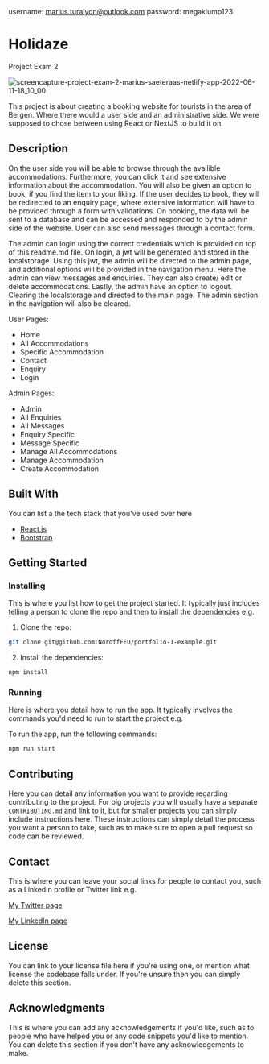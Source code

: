 username: marius.turalyon@outlook.com password: megaklump123

# Holidaze
Project Exam 2

![screencapture-project-exam-2-marius-saeteraas-netlify-app-2022-06-11-18_10_00](https://user-images.githubusercontent.com/71336754/173196116-16e42a46-5980-4845-ac25-33a30ed049e5.png)


This project is about creating a booking website for tourists in the area of Bergen. Where there would a user side and an administrative side. We were supposed to chose between using React or NextJS to build it on.

## Description

On the user side you will be able to browse through the availible accommodations. Furthermore, you can click it and see extensive information about the accommodation. You will also be given an option to book, if you find the item to your liking. If the user decides to book, they will be redirected to an enquiry page, where extensive information will have to be provided through a form with validations. On booking, the data will be sent to a database and can be accessed and responded to by the admin side of the website. User can also send messages through a contact form.

The admin can login using the correct credentials which is provided on top of this readme.md file. On login, a jwt will be generated and stored in the localstorage. Using this jwt, the admin will be directed to the admin page, and additional options will be provided in the navigation menu. Here the admin can view messages and enquiries. They can also create/ edit or delete accommodations. Lastly, the admin have an option to logout. Clearing the localstorage and directed to the main page. The admin section in the navigation will also be cleared.

User Pages:

- Home
- All Accommodations
- Specific Accommodation
- Contact
- Enquiry
- Login

Admin Pages:

- Admin
- All Enquiries
- All Messages
- Enquiry Specific
- Message Specific
- Manage All Accommodations
- Manage Accommodation
- Create Accommodation

## Built With

You can list a the tech stack that you've used over here

- [React.js](https://reactjs.org/)
- [Bootstrap](https://getbootstrap.com)

## Getting Started

### Installing

This is where you list how to get the project started. It typically just includes telling a person to clone the repo and then to install the dependencies e.g.

1. Clone the repo:

```bash
git clone git@github.com:NoroffFEU/portfolio-1-example.git
```

2. Install the dependencies:

```
npm install
```

### Running

Here is where you detail how to run the app. It typically involves the commands you'd need to run to start the project e.g.

To run the app, run the following commands:

```bash
npm run start
```

## Contributing

Here you can detail any information you want to provide regarding contributing to the project. For big projects you will usually have a separate `CONTRIBUTING.md` and link to it, but for smaller projects you can simply include instructions here. These instructions can simply detail the process you want a person to take, such as to make sure to open a pull request so code can be reviewed.

## Contact

This is where you can leave your social links for people to contact you, such as a LinkedIn profile or Twitter link e.g.

[My Twitter page](www.twitter.com)

[My LinkedIn page](www.linkedin.com)

## License

You can link to your license file here if you're using one, or mention what license the codebase falls under. If you're unsure then you can simply delete this section.

## Acknowledgments

This is where you can add any acknowledgements if you'd like, such as to people who have helped you or any code snippets you'd like to mention. You can delete this section if you don't have any acknowledgements to make.
